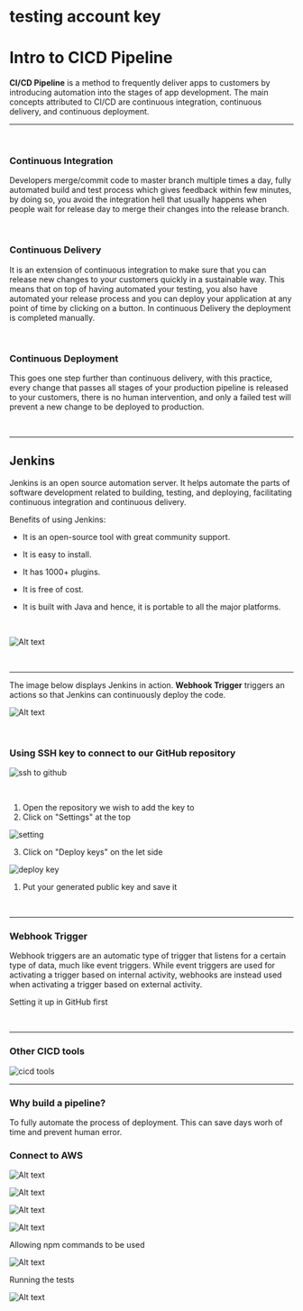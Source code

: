 # testing account key

# Intro to CICD Pipeline

**CI/CD Pipeline** is a method to frequently deliver apps to customers by introducing automation into the stages of app development. The main concepts attributed to CI/CD are continuous integration, continuous delivery, and continuous deployment.

---

<br />

### Continuous Integration

Developers merge/commit code to master branch multiple times a day, fully automated build and test process which gives feedback within few minutes, by doing so, you avoid the integration hell that usually happens when people wait for release day to merge their changes into the release branch.

<br />

### Continuous Delivery

It is an extension of continuous integration to make sure that you can release new changes to your customers quickly in a sustainable way. This means that on top of having automated your testing, you also have automated your release process and you can deploy your application at any point of time by clicking on a button. In continuous Delivery the deployment is completed manually.

<br />

### Continuous Deployment

This goes one step further than continuous delivery, with this practice, every change that passes all stages of your production pipeline is released to your customers, there is no human intervention, and only a failed test will prevent a new change to be deployed to production.

<br />

---

## Jenkins
Jenkins is an open source automation server. It helps automate the parts of software development related to building, testing, and deploying, facilitating continuous integration and continuous delivery.

Benefits of using Jenkins:
- It is an open-source tool with great community support.
- It is easy to install.
- It has 1000+ plugins.
- It is free of cost.
- It is built with Java and hence, it is portable to all the major platforms.
  
  <br />

![Alt text](cicdImg/jenkinsTools.jpg)

<br />

---

The image below displays Jenkins in action. **Webhook Trigger** triggers an actions so that Jenkins can continuously deploy the code.

![Alt text](cicdImg/jenkins.jpg)

<br />

### Using SSH key to connect to our GitHub repository

![ssh to github](cicdImg/sshToGitHub.jpg)

<br />

1. Open the repository we wish to add the key to
2. Click on "Settings" at the top

![setting](cicdImg/settingsRepoKey.jpg)

3. Click on "Deploy keys" on the let side

![deploy key](cicdImg/deployKeyRepo.jpg)

1. Put your generated public key and save it

<br />

---

### Webhook Trigger

Webhook triggers are an automatic type of trigger that listens for a certain type of data, much like event triggers. While event triggers are used for activating a trigger based on internal activity, webhooks are instead used when activating a trigger based on external activity.

Setting it up in GitHub first


<br />

---

### Other CICD tools

![cicd tools](cicdImg/cicdTools.jpg)


---

### Why build a pipeline?
To fully automate the process of deployment. This can save days worh of time and prevent human error.



### Connect to AWS

![Alt text](cicdImg/jenkinsConnecttoAWS.jpg)


![Alt text](cicdImg/Screenshot_1.jpg)


![Alt text](cicdImg/Screenshot_2.jpg)


![Alt text](cicdImg/Screenshot_3.jpg)

Allowing npm commands to be used

![Alt text](cicdImg/Screenshot_4.jpg)


Running the tests 

![Alt text](cicdImg/testsinJenkins.jpg)